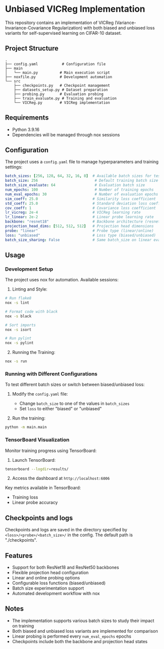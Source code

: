 # Unbiased VICReg Implementation

This repository contains an implementation of VICReg (Variance-Invariance-Covariance Regularization) with both biased and unbiased loss variants for self-supervised learning on CIFAR-10 dataset.

## Project Structure
```
.
├── config.yaml           # Configuration file
├── main
│   └── main.py          # Main execution script
├── noxfile.py           # Development automation
└── src
    ├── checkpoints.py   # Checkpoint management
    ├── datasets_setup.py # Dataset preparation
    ├── probing.py       # Evaluation probing
    ├── train_evaluate.py # Training and evaluation
    └── VICReg.py        # VICReg implementation
```

## Requirements

- Python 3.9.16
- Dependencies will be managed through nox sessions

## Configuration

The project uses a `config.yaml` file to manage hyperparameters and training settings:

```yaml
batch_sizes: [256, 128, 64, 32, 16, 8]  # Available batch sizes for testing
batch_size: 256                          # Default training batch size
batch_size_evaluate: 64                  # Evaluation batch size
num_epochs: 100                          # Number of training epochs
num_eval_epochs: 30                      # Number of evaluation epochs
sim_coeff: 25.0                         # Similarity loss coefficient
std_coeff: 25.0                         # Standard deviation loss coefficient
cov_coeff: 1                            # Covariance loss coefficient
lr_vicreg: 2e-4                         # VICReg learning rate
lr_linear: 2e-2                         # Linear probe learning rate
backbone: "resnet18"                    # Backbone architecture (resnet18/resnet50)
projection_head_dims: [512, 512, 512]   # Projection head dimensions
probe: "linear"                         # Probe type (linear/online)
loss: "unbiased"                        # Loss type (biased/unbiased)
batch_size_sharing: False               # Same batch_size on linear eval (True/False)
```

## Usage

### Development Setup

The project uses nox for automation. Available sessions:

1. Linting and Style:
```bash
# Run flake8
nox -s lint

# Format code with black
nox -s black

# Sort imports
nox -s isort

# Run pylint
nox -s pylint
```

2. Running the Training:
```bash
nox -s run
```

### Running with Different Configurations

To test different batch sizes or switch between biased/unbiased loss:

1. Modify the `config.yaml` file:
   - Change `batch_size` to one of the values in `batch_sizes`
   - Set `loss` to either "biased" or "unbiased"

2. Run the training:
```bash
python -m main.main
```

### TensorBoard Visualization

Monitor training progress using TensorBoard:

1. Launch TensorBoard:
```bash
tensorboard --logdir=results/
```

2. Access the dashboard at `http://localhost:6006`

Key metrics available in TensorBoard:
- Training loss
- Linear probe accuracy

## Checkpoints and logs

Checkpoints and logs are saved in the directory specified by `<loss>/<probe>/<batch_size>/` in the config. The default path is "./checkpoints".

## Features

- Support for both ResNet18 and ResNet50 backbones
- Flexible projection head configuration
- Linear and online probing options
- Configurable loss functions (biased/unbiased)
- Batch size experimentation support
- Automated development workflow with nox

## Notes

- The implementation supports various batch sizes to study their impact on training
- Both biased and unbiased loss variants are implemented for comparison
- Linear probing is performed every `num_eval_epochs` epochs
- Checkpoints include both the backbone and projection head states
